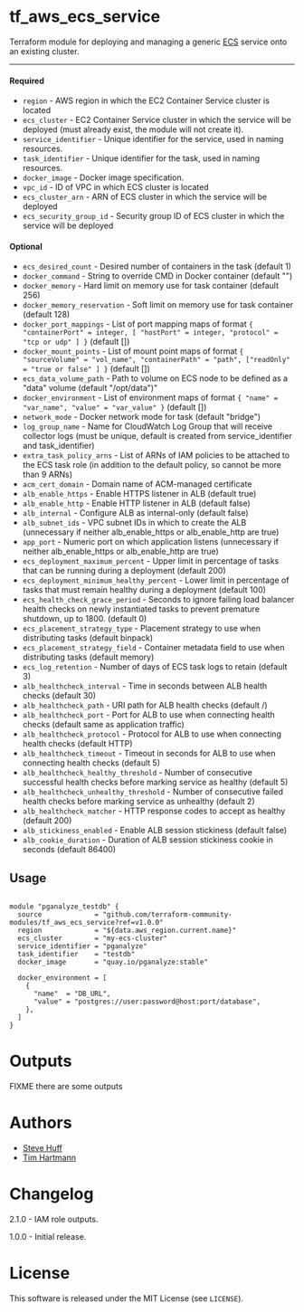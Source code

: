 tf_aws_ecs_service
===========

Terraform module for deploying and managing a generic [ECS](https://aws.amazon.com/ecs/) service onto an existing cluster.

----------------------
#### Required
- `region` - AWS region in which the EC2 Container Service cluster is located
- `ecs_cluster` - EC2 Container Service cluster in which the service will be deployed (must already exist, the module will not create it).
- `service_identifier` - Unique identifier for the service, used in naming resources.
- `task_identifier` - Unique identifier for the task, used in naming resources.
- `docker_image` - Docker image specification.
- `vpc_id` - ID of VPC in which ECS cluster is located
- `ecs_cluster_arn` - ARN of ECS cluster in which the service will be deployed
- `ecs_security_group_id` - Security group ID of ECS cluster in which the service will be deployed

#### Optional

- `ecs_desired_count` - Desired number of containers in the task (default 1)
- `docker_command` - String to override CMD in Docker container (default "")
- `docker_memory` - Hard limit on memory use for task container (default 256)
- `docker_memory_reservation` - Soft limit on memory use for task container (default 128)
- `docker_port_mappings` - List of port mapping maps of format `{ "containerPort" = integer, [ "hostPort" = integer, "protocol" = "tcp or udp" ] }` (default [])
- `docker_mount_points` -  List of mount point maps of format `{ "sourceVolume" = "vol_name", "containerPath" = "path", ["readOnly" = "true or false" ] }` (default [])
- `ecs_data_volume_path` - Path to volume on ECS node to be defined as a "data" volume (default "/opt/data")"
- `docker_environment` - List of environment maps of format `{ "name" = "var_name", "value" = "var_value" }` (default [])
- `network_mode` - Docker network mode for task (default "bridge")
- `log_group_name` - Name for CloudWatch Log Group that will receive collector logs (must be unique, default is created from service_identifier and task_identifier)
- `extra_task_policy_arns` - List of ARNs of IAM policies to be attached to the ECS task role (in addition to the default policy, so cannot be more than 9 ARNs)
- `acm_cert_domain` - Domain name of ACM-managed certificate
- `alb_enable_https` - Enable HTTPS listener in ALB (default true)
- `alb_enable_http` - Enable HTTP listener in ALB (default false)
- `alb_internal` - Configure ALB as internal-only (default false)
- `alb_subnet_ids` - VPC subnet IDs in which to create the ALB (unnecessary if neither alb_enable_https or alb_enable_http are true)
- `app_port` - Numeric port on which application listens (unnecessary if neither alb_enable_https or alb_enable_http are true)
- `ecs_deployment_maximum_percent` - Upper limit in percentage of tasks that can be running during a deployment (default 200)
- `ecs_deployment_minimum_healthy_percent` - Lower limit in percentage of tasks that must remain healthy during a deployment (default 100)
- `ecs_health_check_grace_period` - Seconds to ignore failing load balancer health checks on newly instantiated tasks to prevent premature shutdown, up to 1800. (default 0)
- `ecs_placement_strategy_type` - Placement strategy to use when distributing tasks (default binpack)
- `ecs_placement_strategy_field` - Container metadata field to use when distributing tasks (default memory)
- `ecs_log_retention` - Number of days of ECS task logs to retain (default 3)
- `alb_healthcheck_interval` - Time in seconds between ALB health checks (default 30)
- `alb_healthcheck_path` - URI path for ALB health checks (default /)
- `alb_healthcheck_port` - Port for ALB to use when connecting health checks (default same as application traffic)
- `alb_healthcheck_protocol` - Protocol for ALB to use when connecting health checks (default HTTP)
- `alb_healthcheck_timeout` - Timeout in seconds for ALB to use when connecting health checks (default 5)
- `alb_healthcheck_healthy_threshold` - Number of consecutive successful health checks before marking service as healthy (default 5)
- `alb_healthcheck_unhealthy_threshold` - Number of consecutive failed health checks before marking service as unhealthy (default 2)
- `alb_healthcheck_matcher` - HTTP response codes to accept as healthy (default 200)
- `alb_stickiness_enabled` - Enable ALB session stickiness (default false)
- `alb_cookie_duration` - Duration of ALB session stickiness cookie in seconds (default 86400)

Usage
-----

```hcl

module "pganalyze_testdb" {
  source             = "github.com/terraform-community-modules/tf_aws_ecs_service?ref=v1.0.0"
  region             = "${data.aws_region.current.name}"
  ecs_cluster        = "my-ecs-cluster"
  service_identifier = "pganalyze"
  task_identifier    = "testdb"
  docker_image       = "quay.io/pganalyze:stable"

  docker_environment = [
    {
      "name"  = "DB_URL",
      "value" = "postgres://user:password@host:port/database",
    },
  ]
}
```

Outputs
=======

FIXME there are some outputs

Authors
=======

* [Steve Huff](https://github.com/hakamadare)
* [Tim Hartmann](https://github.com/tfhartmann)

Changelog
=========

2.1.0 - IAM role outputs.

1.0.0 - Initial release.

License
=======

This software is released under the MIT License (see `LICENSE`).
